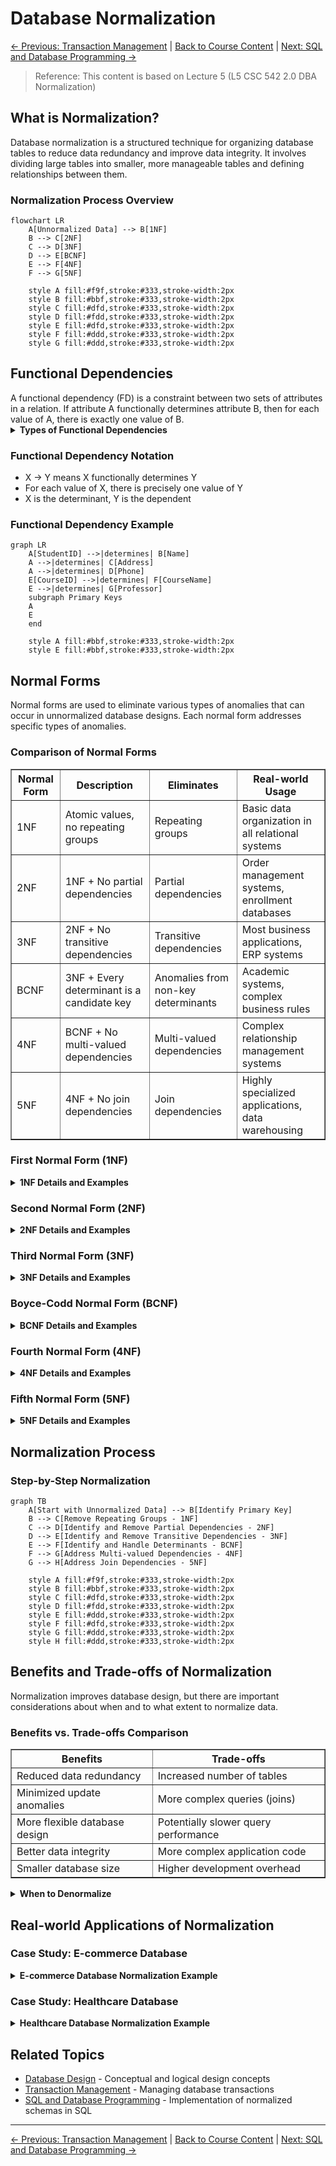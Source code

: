 # Database Normalization

[← Previous: Transaction Management](transaction-management.md) | [Back to Course Content](README.md) | [Next: SQL and Database Programming →](sql-programming.md)

> Reference: This content is based on Lecture 5 (L5 CSC 542 2.0 DBA Normalization)

## What is Normalization?

<div title="Database normalization is a systematic process of organizing data to minimize redundancy and improve data integrity">
Database normalization is a structured technique for organizing database tables to reduce data redundancy and improve data integrity. It involves dividing large tables into smaller, more manageable tables and defining relationships between them.
</div>

### Normalization Process Overview
```mermaid
flowchart LR
    A[Unnormalized Data] --> B[1NF]
    B --> C[2NF]
    C --> D[3NF]
    D --> E[BCNF]
    E --> F[4NF]
    F --> G[5NF]
    
    style A fill:#f9f,stroke:#333,stroke-width:2px
    style B fill:#bbf,stroke:#333,stroke-width:2px
    style C fill:#dfd,stroke:#333,stroke-width:2px
    style D fill:#fdd,stroke:#333,stroke-width:2px
    style E fill:#dfd,stroke:#333,stroke-width:2px
    style F fill:#ddd,stroke:#333,stroke-width:2px
    style G fill:#ddd,stroke:#333,stroke-width:2px
```

## Functional Dependencies

<div title="Functional dependencies show how attributes are related and dependent on each other within a relation">
A functional dependency (FD) is a constraint between two sets of attributes in a relation. If attribute A functionally determines attribute B, then for each value of A, there is exactly one value of B.
</div>

<details>
<summary><strong>Types of Functional Dependencies</strong></summary>

1. **Trivial Functional Dependency**
   - If B is a subset of A, then A → B is trivial
   - Example: `{StudentID, Name} → StudentID`

2. **Non-trivial Functional Dependency**
   - If B is not a subset of A, then A → B is non-trivial
   - Example: `StudentID → Name`

3. **Partial Functional Dependency**
   - When part of a composite key determines a non-key attribute
   - Example: In a relation with primary key {CourseID, StudentID}, if `CourseID → Professor`

4. **Transitive Functional Dependency**
   - If A → B and B → C, then A → C is a transitive dependency
   - Example: `StudentID → DepartmentID` and `DepartmentID → DepartmentName`
</details>

### Functional Dependency Notation

- X → Y means X functionally determines Y
- For each value of X, there is precisely one value of Y
- X is the determinant, Y is the dependent

### Functional Dependency Example
```mermaid
graph LR
    A[StudentID] -->|determines| B[Name]
    A -->|determines| C[Address]
    A -->|determines| D[Phone]
    E[CourseID] -->|determines| F[CourseName]
    E -->|determines| G[Professor]
    subgraph Primary Keys
    A
    E
    end
    
    style A fill:#bbf,stroke:#333,stroke-width:2px
    style E fill:#bbf,stroke:#333,stroke-width:2px
```

## Normal Forms

<div title="Normal forms are progressive levels of database organization that reduce redundancy and dependency issues">
Normal forms are used to eliminate various types of anomalies that can occur in unnormalized database designs. Each normal form addresses specific types of anomalies.
</div>

### Comparison of Normal Forms

<table border="1">
  <tr>
    <th>Normal Form</th>
    <th>Description</th>
    <th>Eliminates</th>
    <th>Real-world Usage</th>
  </tr>
  <tr>
    <td>1NF</td>
    <td>Atomic values, no repeating groups</td>
    <td>Repeating groups</td>
    <td>Basic data organization in all relational systems</td>
  </tr>
  <tr>
    <td>2NF</td>
    <td>1NF + No partial dependencies</td>
    <td>Partial dependencies</td>
    <td>Order management systems, enrollment databases</td>
  </tr>
  <tr>
    <td>3NF</td>
    <td>2NF + No transitive dependencies</td>
    <td>Transitive dependencies</td>
    <td>Most business applications, ERP systems</td>
  </tr>
  <tr>
    <td>BCNF</td>
    <td>3NF + Every determinant is a candidate key</td>
    <td>Anomalies from non-key determinants</td>
    <td>Academic systems, complex business rules</td>
  </tr>
  <tr>
    <td>4NF</td>
    <td>BCNF + No multi-valued dependencies</td>
    <td>Multi-valued dependencies</td>
    <td>Complex relationship management systems</td>
  </tr>
  <tr>
    <td>5NF</td>
    <td>4NF + No join dependencies</td>
    <td>Join dependencies</td>
    <td>Highly specialized applications, data warehousing</td>
  </tr>
</table>

### First Normal Form (1NF)

<details>
<summary><strong>1NF Details and Examples</strong></summary>

#### Definition
- Relation contains only atomic (indivisible) values
- No repeating groups or arrays
- Each cell contains a single value
- Each record is unique

#### Example of Conversion to 1NF

**Unnormalized Table:**
```
+------------+----------------+-------------------------+
| StudentID  | StudentName    | Courses                 |
+------------+----------------+-------------------------+
| S1001      | John Smith     | Math, Physics, Chemistry|
| S1002      | Mary Johnson   | Biology, Chemistry      |
+------------+----------------+-------------------------+
```

**1NF Table:**
```
+------------+----------------+-------------+
| StudentID  | StudentName    | Course      |
+------------+----------------+-------------+
| S1001      | John Smith     | Math        |
| S1001      | John Smith     | Physics     |
| S1001      | John Smith     | Chemistry   |
| S1002      | Mary Johnson   | Biology     |
| S1002      | Mary Johnson   | Chemistry   |
+------------+----------------+-------------+
```

#### SQL Implementation:
```sql
-- Original problematic table
CREATE TABLE UnnormalizedStudentCourses (
    StudentID VARCHAR(10),
    StudentName VARCHAR(100),
    Courses VARCHAR(255) -- Problematic multi-valued field
);

-- Converted to 1NF
CREATE TABLE StudentCourses1NF (
    StudentID VARCHAR(10),
    StudentName VARCHAR(100),
    Course VARCHAR(50),
    PRIMARY KEY (StudentID, Course)
);
```

#### Real-world Application:
In a university registration system, 1NF ensures that each student-course combination is stored as a separate record, allowing for accurate enrollment tracking and grade assignment.
</details>

### Second Normal Form (2NF)

<details>
<summary><strong>2NF Details and Examples</strong></summary>

#### Definition
- Must be in 1NF
- No partial dependencies (non-key attributes should not depend on part of the primary key)

#### Example of Conversion to 2NF

**1NF Table with Partial Dependencies:**
```
+------------+------------+----------------+-------------+----------------+
| StudentID  | CourseID   | StudentName    | Course      | Professor      |
+------------+------------+----------------+-------------+----------------+
| S1001      | C101       | John Smith     | Math        | Dr. Johnson    |
| S1001      | C102       | John Smith     | Physics     | Dr. Wilson     |
| S1002      | C101       | Mary Johnson   | Math        | Dr. Johnson    |
+------------+------------+----------------+-------------+----------------+
```

**2NF Tables:**
```
-- Students Table
+------------+----------------+
| StudentID  | StudentName    |
+------------+----------------+
| S1001      | John Smith     |
| S1002      | Mary Johnson   |
+------------+----------------+

-- Courses Table
+------------+-------------+----------------+
| CourseID   | Course      | Professor      |
+------------+-------------+----------------+
| C101       | Math        | Dr. Johnson    |
| C102       | Physics     | Dr. Wilson     |
+------------+-------------+----------------+

-- Enrollments Table
+------------+------------+
| StudentID  | CourseID   |
+------------+------------+
| S1001      | C101       |
| S1001      | C102       |
| S1002      | C101       |
+------------+------------+
```

#### SQL Implementation:
```sql
-- Students Table
CREATE TABLE Students (
    StudentID VARCHAR(10) PRIMARY KEY,
    StudentName VARCHAR(100)
);

-- Courses Table
CREATE TABLE Courses (
    CourseID VARCHAR(10) PRIMARY KEY,
    CourseName VARCHAR(50),
    Professor VARCHAR(100)
);

-- Enrollments Table (junction table)
CREATE TABLE Enrollments (
    StudentID VARCHAR(10),
    CourseID VARCHAR(10),
    PRIMARY KEY (StudentID, CourseID),
    FOREIGN KEY (StudentID) REFERENCES Students(StudentID),
    FOREIGN KEY (CourseID) REFERENCES Courses(CourseID)
);
```

#### Real-world Application:
In a retail system, 2NF ensures that product information is stored separately from order details, allowing product information to be updated in one place rather than in multiple order records.
</details>

### Third Normal Form (3NF)

<details>
<summary><strong>3NF Details and Examples</strong></summary>

#### Definition
- Must be in 2NF
- No transitive dependencies (non-key attributes should not depend on other non-key attributes)

#### Example of Conversion to 3NF

**2NF Table with Transitive Dependency:**
```
+------------+----------------+------------+--------------------+
| StudentID  | StudentName    | DeptID     | DepartmentName     |
+------------+----------------+------------+--------------------+
| S1001      | John Smith     | D10        | Computer Science   |
| S1002      | Mary Johnson   | D20        | Mathematics        |
| S1003      | Alex Brown     | D10        | Computer Science   |
+------------+----------------+------------+--------------------+
```

**3NF Tables:**
```
-- Students Table
+------------+----------------+------------+
| StudentID  | StudentName    | DeptID     |
+------------+----------------+------------+
| S1001      | John Smith     | D10        |
| S1002      | Mary Johnson   | D20        |
| S1003      | Alex Brown     | D10        |
+------------+----------------+------------+

-- Departments Table
+------------+--------------------+
| DeptID     | DepartmentName     |
+------------+--------------------+
| D10        | Computer Science   |
| D20        | Mathematics        |
+------------+--------------------+
```

#### SQL Implementation:
```sql
-- Departments Table
CREATE TABLE Departments (
    DeptID VARCHAR(10) PRIMARY KEY,
    DepartmentName VARCHAR(100)
);

-- Students Table
CREATE TABLE Students (
    StudentID VARCHAR(10) PRIMARY KEY,
    StudentName VARCHAR(100),
    DeptID VARCHAR(10),
    FOREIGN KEY (DeptID) REFERENCES Departments(DeptID)
);
```

#### Real-world Application:
In a human resources system, 3NF ensures that department information is stored in a separate table from employee records, allowing department details to be updated once rather than in every affected employee record.
</details>

### Boyce-Codd Normal Form (BCNF)

<details>
<summary><strong>BCNF Details and Examples</strong></summary>

#### Definition
- Must be in 3NF
- For every non-trivial functional dependency X → Y, X must be a superkey

#### Example of Conversion to BCNF

**3NF Table Not in BCNF:**
```
+------------+------------+----------------+
| StudentID  | CourseID   | Professor      |
+------------+------------+----------------+
| S1001      | C101       | Dr. Johnson    |
| S1002      | C101       | Dr. Johnson    |
| S1001      | C102       | Dr. Wilson     |
| S1003      | C103       | Dr. Smith      |
+------------+------------+----------------+
```

In this example, (StudentID, CourseID) is the primary key, but Professor is determined by CourseID alone (CourseID → Professor). Since CourseID is not a superkey, this violates BCNF.

**BCNF Tables:**
```
-- CourseProf Table
+------------+----------------+
| CourseID   | Professor      |
+------------+----------------+
| C101       | Dr. Johnson    |
| C102       | Dr. Wilson     |
| C103       | Dr. Smith      |
+------------+----------------+

-- StudentCourse Table
+------------+------------+
| StudentID  | CourseID   |
+------------+------------+
| S1001      | C101       |
| S1002      | C101       |
| S1001      | C102       |
| S1003      | C103       |
+------------+------------+
```

#### SQL Implementation:
```sql
-- CourseProf Table
CREATE TABLE CourseProf (
    CourseID VARCHAR(10) PRIMARY KEY,
    Professor VARCHAR(100)
);

-- StudentCourse Table
CREATE TABLE StudentCourse (
    StudentID VARCHAR(10),
    CourseID VARCHAR(10),
    PRIMARY KEY (StudentID, CourseID),
    FOREIGN KEY (CourseID) REFERENCES CourseProf(CourseID)
);
```

#### Real-world Application:
In a university scheduling system, BCNF ensures that course-professor assignments are stored separately from student enrollments, preventing inconsistencies when a course changes instructors.
</details>

### Fourth Normal Form (4NF)

<details>
<summary><strong>4NF Details and Examples</strong></summary>

#### Definition
- Must be in BCNF
- No multi-valued dependencies

#### Example of Conversion to 4NF

**BCNF Table with Multi-valued Dependencies:**
```
+------------+----------------+---------------+
| StudentID  | Sport          | Instrument    |
+------------+----------------+---------------+
| S1001      | Football       | Piano         |
| S1001      | Football       | Guitar        |
| S1001      | Basketball     | Piano         |
| S1001      | Basketball     | Guitar        |
+------------+----------------+---------------+
```

Here, StudentID → Sport and StudentID → Instrument are multi-valued dependencies.

**4NF Tables:**
```
-- StudentSport Table
+------------+----------------+
| StudentID  | Sport          |
+------------+----------------+
| S1001      | Football       |
| S1001      | Basketball     |
+------------+----------------+

-- StudentInstrument Table
+------------+---------------+
| StudentID  | Instrument    |
+------------+---------------+
| S1001      | Piano         |
| S1001      | Guitar        |
+------------+---------------+
```

#### SQL Implementation:
```sql
-- StudentSport Table
CREATE TABLE StudentSport (
    StudentID VARCHAR(10),
    Sport VARCHAR(50),
    PRIMARY KEY (StudentID, Sport)
);

-- StudentInstrument Table
CREATE TABLE StudentInstrument (
    StudentID VARCHAR(10),
    Instrument VARCHAR(50),
    PRIMARY KEY (StudentID, Instrument)
);
```

#### Real-world Application:
In a student activities management system, 4NF ensures that different types of activities (sports, arts, clubs) are stored in separate tables, avoiding combinatorial explosion of records.
</details>

### Fifth Normal Form (5NF)

<details>
<summary><strong>5NF Details and Examples</strong></summary>

#### Definition
- Must be in 4NF
- No join dependencies not implied by candidate keys

#### Example of 5NF

Consider a database tracking suppliers, parts, and projects. A supplier supplies certain parts for certain projects. The relationship between suppliers, parts, and projects needs to be modeled correctly to achieve 5NF.

**Not in 5NF:**
```
+-------------+-----------+-------------+
| SupplierID  | PartID    | ProjectID   |
+-------------+-----------+-------------+
| S1          | P1        | J1          |
| S1          | P2        | J1          |
| S2          | P1        | J2          |
+-------------+-----------+-------------+
```

**5NF Tables:**
```
-- SupplierPart Table
+-------------+-----------+
| SupplierID  | PartID    |
+-------------+-----------+
| S1          | P1        |
| S1          | P2        |
| S2          | P1        |
+-------------+-----------+

-- PartProject Table
+-----------+-------------+
| PartID    | ProjectID   |
+-----------+-------------+
| P1        | J1          |
| P2        | J1          |
| P1        | J2          |
+-----------+-------------+

-- SupplierProject Table
+-------------+-------------+
| SupplierID  | ProjectID   |
+-------------+-------------+
| S1          | J1          |
| S2          | J2          |
+-------------+-------------+
```

#### SQL Implementation:
```sql
-- SupplierPart Table
CREATE TABLE SupplierPart (
    SupplierID VARCHAR(10),
    PartID VARCHAR(10),
    PRIMARY KEY (SupplierID, PartID)
);

-- PartProject Table
CREATE TABLE PartProject (
    PartID VARCHAR(10),
    ProjectID VARCHAR(10),
    PRIMARY KEY (PartID, ProjectID)
);

-- SupplierProject Table
CREATE TABLE SupplierProject (
    SupplierID VARCHAR(10),
    ProjectID VARCHAR(10),
    PRIMARY KEY (SupplierID, ProjectID)
);
```

#### Real-world Application:
In supply chain management systems, 5NF ensures that complex relationships between suppliers, parts, and projects are modeled accurately, allowing for flexible querying and maintenance.
</details>

## Normalization Process

### Step-by-Step Normalization
```mermaid
graph TB
    A[Start with Unnormalized Data] --> B[Identify Primary Key]
    B --> C[Remove Repeating Groups - 1NF]
    C --> D[Identify and Remove Partial Dependencies - 2NF]
    D --> E[Identify and Remove Transitive Dependencies - 3NF]
    E --> F[Identify and Handle Determinants - BCNF]
    F --> G[Address Multi-valued Dependencies - 4NF]
    G --> H[Address Join Dependencies - 5NF]
    
    style A fill:#f9f,stroke:#333,stroke-width:2px
    style B fill:#bbf,stroke:#333,stroke-width:2px
    style C fill:#dfd,stroke:#333,stroke-width:2px
    style D fill:#fdd,stroke:#333,stroke-width:2px
    style E fill:#ddd,stroke:#333,stroke-width:2px
    style F fill:#dfd,stroke:#333,stroke-width:2px
    style G fill:#ddd,stroke:#333,stroke-width:2px
    style H fill:#ddd,stroke:#333,stroke-width:2px
```

## Benefits and Trade-offs of Normalization

<div title="While normalization has many benefits, it also has trade-offs that need to be considered in the database design process">
Normalization improves database design, but there are important considerations about when and to what extent to normalize data.
</div>

### Benefits vs. Trade-offs Comparison

<table border="1">
  <tr>
    <th>Benefits</th>
    <th>Trade-offs</th>
  </tr>
  <tr>
    <td>Reduced data redundancy</td>
    <td>Increased number of tables</td>
  </tr>
  <tr>
    <td>Minimized update anomalies</td>
    <td>More complex queries (joins)</td>
  </tr>
  <tr>
    <td>More flexible database design</td>
    <td>Potentially slower query performance</td>
  </tr>
  <tr>
    <td>Better data integrity</td>
    <td>More complex application code</td>
  </tr>
  <tr>
    <td>Smaller database size</td>
    <td>Higher development overhead</td>
  </tr>
</table>

<details>
<summary><strong>When to Denormalize</strong></summary>

#### Scenarios Warranting Denormalization
1. **Read-heavy systems**
   - Data warehouses and reporting systems
   - Business intelligence applications
   - Example: A retail analytics dashboard

2. **Performance-critical applications**
   - High-traffic websites
   - Real-time systems
   - Example: E-commerce product catalog

3. **Reporting and analysis**
   - Pre-computed aggregations
   - Historical data storage
   - Example: Monthly sales summaries

4. **Specific query patterns**
   - When joins are expensive
   - When data is naturally hierarchical
   - Example: Document storage in CMS

#### Denormalization Techniques
```sql
-- Creating a denormalized view for reporting
CREATE VIEW OrderSummary AS
SELECT o.order_id, o.order_date, c.customer_name, c.customer_email,
       p.product_name, p.category, oi.quantity, oi.unit_price,
       (oi.quantity * oi.unit_price) AS line_total
FROM Orders o
JOIN Customers c ON o.customer_id = c.customer_id
JOIN OrderItems oi ON o.order_id = oi.order_id
JOIN Products p ON oi.product_id = p.product_id;

-- Creating a materialized view for performance
CREATE MATERIALIZED VIEW ProductSales AS
SELECT p.product_id, p.product_name, p.category,
       SUM(oi.quantity) AS total_sold,
       SUM(oi.quantity * oi.unit_price) AS total_revenue
FROM Products p
JOIN OrderItems oi ON p.product_id = oi.product_id
GROUP BY p.product_id, p.product_name, p.category;
```
</details>

## Real-world Applications of Normalization

### Case Study: E-commerce Database

<details>
<summary><strong>E-commerce Database Normalization Example</strong></summary>

#### Unnormalized Customer Order Data
```
+------------+----------------+---------------------+---------------+------------------+-------------+----------------+
| OrderID    | CustomerName   | CustomerEmail       | ProductID     | ProductName      | Quantity    | Price          |
+------------+----------------+---------------------+---------------+------------------+-------------+----------------+
| O1001      | John Smith     | john@example.com    | P101          | Laptop           | 1           | 1200.00        |
| O1001      | John Smith     | john@example.com    | P102          | Mouse            | 2           | 25.00          |
| O1002      | Mary Johnson   | mary@example.com    | P101          | Laptop           | 1           | 1200.00        |
+------------+----------------+---------------------+---------------+------------------+-------------+----------------+
```

#### Normalized E-commerce Database Schema
```mermaid
erDiagram
    CUSTOMERS ||--o{ ORDERS : places
    CUSTOMERS {
        int customer_id
        string name
        string email
        string address
        string phone
    }
    ORDERS ||--|{ ORDER_ITEMS : contains
    ORDERS {
        int order_id
        int customer_id
        date order_date
        string status
        float total_amount
    }
    PRODUCTS ||--o{ ORDER_ITEMS : "included in"
    ORDER_ITEMS {
        int order_item_id
        int order_id
        int product_id
        int quantity
        float unit_price
    }
    PRODUCTS {
        int product_id
        string name
        string description
        float price
        int stock_quantity
        int category_id
    }
    CATEGORIES ||--o{ PRODUCTS : categorizes
    CATEGORIES {
        int category_id
        string name
        string description
    }
```

#### SQL Implementation
```sql
-- Customers Table (3NF)
CREATE TABLE Customers (
    customer_id INT PRIMARY KEY,
    name VARCHAR(100) NOT NULL,
    email VARCHAR(100) UNIQUE NOT NULL,
    address VARCHAR(255),
    phone VARCHAR(20)
);

-- Categories Table (3NF)
CREATE TABLE Categories (
    category_id INT PRIMARY KEY,
    name VARCHAR(50) NOT NULL,
    description TEXT
);

-- Products Table (3NF)
CREATE TABLE Products (
    product_id INT PRIMARY KEY,
    name VARCHAR(100) NOT NULL,
    description TEXT,
    price DECIMAL(10,2) NOT NULL,
    stock_quantity INT NOT NULL DEFAULT 0,
    category_id INT,
    FOREIGN KEY (category_id) REFERENCES Categories(category_id)
);

-- Orders Table (3NF)
CREATE TABLE Orders (
    order_id INT PRIMARY KEY,
    customer_id INT NOT NULL,
    order_date DATE NOT NULL,
    status VARCHAR(20) NOT NULL,
    total_amount DECIMAL(10,2),
    FOREIGN KEY (customer_id) REFERENCES Customers(customer_id)
);

-- OrderItems Table (3NF)
CREATE TABLE OrderItems (
    order_item_id INT PRIMARY KEY,
    order_id INT NOT NULL,
    product_id INT NOT NULL,
    quantity INT NOT NULL,
    unit_price DECIMAL(10,2) NOT NULL,
    FOREIGN KEY (order_id) REFERENCES Orders(order_id),
    FOREIGN KEY (product_id) REFERENCES Products(product_id)
);
```

#### Benefits in E-commerce Context
1. **Customer Data Management**
   - Update customer information in one place
   - Avoid duplicate customer records
   - Maintain consistent contact information

2. **Inventory Management**
   - Product details stored once
   - Stock updates affect all future orders
   - Consistent pricing information

3. **Order Processing**
   - Orders linked to verified customers
   - Order items reference validated products
   - Historical order data preserved

4. **Reporting Capabilities**
   - Sales by product category
   - Customer purchase history
   - Inventory turnover analysis
</details>

### Case Study: Healthcare Database

<details>
<summary><strong>Healthcare Database Normalization Example</strong></summary>

#### Normalized Healthcare Database Schema
```mermaid
erDiagram
    PATIENTS ||--o{ APPOINTMENTS : schedules
    PATIENTS {
        int patient_id
        string name
        date dob
        string gender
        string address
        string phone
        string insurance_no
    }
    APPOINTMENTS ||--|| DIAGNOSIS : receives
    APPOINTMENTS {
        int appointment_id
        int patient_id
        int doctor_id
        datetime appointment_time
        string status
    }
    DOCTORS ||--o{ APPOINTMENTS : conducts
    DIAGNOSIS {
        int diagnosis_id
        int appointment_id
        int condition_id
        string notes
    }
    DOCTORS {
        int doctor_id
        string name
        string specialization
        string license_no
        int department_id
    }
    DEPARTMENTS ||--o{ DOCTORS : employs
    DEPARTMENTS {
        int department_id
        string name
        string location
    }
    MEDICAL_CONDITIONS ||--o{ DIAGNOSIS : identified_in
    MEDICAL_CONDITIONS {
        int condition_id
        string name
        string description
        string icd_code
    }
```

#### Key Benefits in Healthcare Context
1. **Patient Record Management**
   - Single source of truth for patient information
   - Reduced redundancy in medical history
   - Improved data accuracy for treatment

2. **Appointment Scheduling**
   - Clear relationships between patients and doctors
   - Historical record of all appointments
   - Efficient scheduling system

3. **Diagnosis Tracking**
   - Standardized medical conditions catalog
   - Complete patient diagnosis history
   - Support for medical research and analysis

4. **Regulatory Compliance**
   - Better data integrity for health records
   - Easier audit trails
   - Simplified reporting for compliance
</details>

## Related Topics
- [Database Design](database-design.md) - Conceptual and logical design concepts
- [Transaction Management](transaction-management.md) - Managing database transactions
- [SQL and Database Programming](sql-programming.md) - Implementation of normalized schemas in SQL

---
[← Previous: Transaction Management](transaction-management.md) | [Back to Course Content](README.md) | [Next: SQL and Database Programming →](sql-programming.md) 